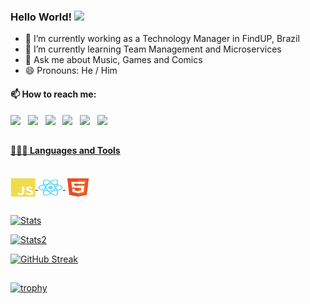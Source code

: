 
  ### Hello World!  <a href="https://www.gautamkrishnar.com/"><img src="https://media.giphy.com/media/hvRJCLFzcasrR4ia7z/giphy.gif" width="5%"></a>
  
  
  - 🔭 I’m currently working as a Technology Manager in FindUP, Brazil
  - 🌱 I’m currently learning Team Management and Microservices
  - 💬 Ask me about Music, Games and Comics
  - 😄 Pronouns: He / Him
  
  #### 📫 How to reach me:
  
  [<img src="https://img.shields.io/badge/steam-%23000000.svg?style=for-the-badge&logo=steam&logoColor=white"/>](https://steamcommunity.com/id/erickhaendell/)  &nbsp;  [<img src="https://img.shields.io/badge/Twitter-%231DA1F2.svg?style=for-the-badge&logo=Twitter&logoColor=white"/>](https://twitter.com/erickhaendel)  &nbsp; [<img src="https://img.shields.io/badge/linkedin-%230077B5.svg?style=for-the-badge&logo=linkedin&logoColor=white"/>](https://www.linkedin.com/in/erickhaendel/)  &nbsp; [<img src="https://img.shields.io/badge/Facebook-%231877F2.svg?style=for-the-badge&logo=Facebook&logoColor=white"/>](https://www.facebook.com/erickhaendel/)  &nbsp; [<img src="https://img.shields.io/badge/Instagram-%23E4405F.svg?style=for-the-badge&logo=Instagram&logoColor=white"/>](https://www.instagram.com/erickhaendel/)  &nbsp; <a href="mailto:erickhaendel@gmail.com"> <img src="https://img.shields.io/badge/Gmail-D14836?style=for-the-badge&logo=gmail&logoColor=white"/>
  ##
   
  #### 👨🏻‍💻 Languages and Tools <br />
<div style="display: inline_block"><br>
  <img align="center" alt="Pedro-Js" height="30" width="40" src="https://raw.githubusercontent.com/devicons/devicon/master/icons/javascript/javascript-plain.svg">
  <img align="center" alt="Pedro-Ts" height="30" width="40" src="https://raw.githubusercontent.com/devicons/devicon/master/icons/react/react-original.svg">
  <img align="center" alt="Pedro-HTML" height="30" width="40" src="https://raw.githubusercontent.com/devicons/devicon/master/icons/html5/html5-original.svg">
</div>


  ##
  [![Stats](https://github-readme-stats.vercel.app/api?username=erickhaendel&show_icons=true&https://github-readme-stats.vercel.app/api?username=erickhaendel&show_icons=true&count_private=true)](https://github-readme-stats.vercel.app/api?username=erickhaendel&show_icons=true&count_private=true)
  
  [![Stats2](https://github-readme-stats.vercel.app/api/top-langs/?username=erickhaendel&layout=compact&count_private=true&langs_count=7)](https://github-readme-stats.vercel.app/api/top-langs/?username=erickhaendel&layout=compact&langs_count=7&count_private=true)
  
  [![GitHub Streak](https://streak-stats.demolab.com?user=erickhaendel)](https://git.io/streak-stats)
##
  
  [![trophy](https://github-profile-trophy.vercel.app/?username=erickhaendel&no-frame=true&row=1&&margin-w=20&no-bg=true)](https://github-profile-trophy.vercel.app/?username=erickhaendel&no-frame=true&row=1&&margin-w=20&no-bg=true)
